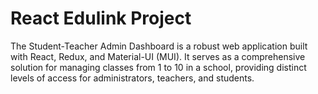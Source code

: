 # React Edulink Project
The Student-Teacher Admin Dashboard is a robust web application built with React, Redux, and Material-UI (MUI). It serves as a comprehensive solution for managing classes from 1 to 10 in a school, providing distinct levels of access for administrators, teachers, and students.
